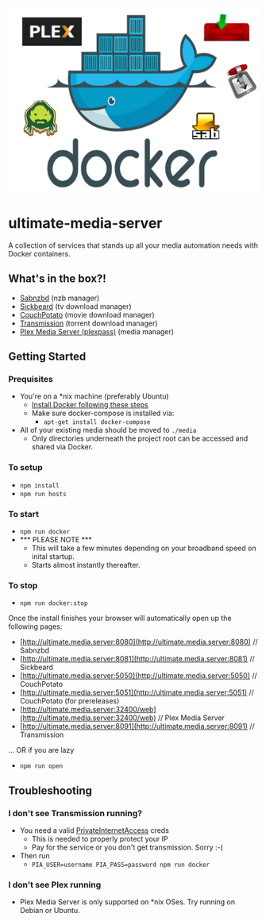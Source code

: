 ![Ultimate Media Server](ums.jpg)

# ultimate-media-server
A collection of services that stands up all your media automation needs with Docker containers.

## What's in the box?!
* [Sabnzbd](http://sabnzbd.org) (nzb manager)
* [Sickbeard](http://sickbeard.com) (tv download manager)
* [CouchPotato](https://couchpota.to) (movie download manager)
* [Transmission](https://transmissionbt.com) (torrent download manager)
* [Plex Media Server (plexpass)](https://plex.tv) (media manager)

## Getting Started

### Prequisites
* You're on a *nix machine (preferably Ubuntu)
  * [Install Docker following these steps](https://docs.docker.com/linux/step_one/)
  * Make sure docker-compose is installed via:
    * `apt-get install docker-compose`
* All of your existing media should be moved to `./media`
  * Only directories underneath the project root can be accessed and shared via Docker.

### To setup
* `npm install`
* `npm run hosts`

### To start
* `npm run docker`
* *** PLEASE NOTE ***
  * This will take a few minutes depending on your broadband speed on inital startup.
  * Starts almost instantly thereafter.

### To stop
* `npm run docker:stop`

Once the install finishes your browser will automatically open up the following pages:

* [http://ultimate.media.server:8080](http://ultimate.media.server:8080) // Sabnzbd
* [http://ultimate.media.server:8081](http://ultimate.media.server:8081) // Sickbeard
* [http://ultimate.media.server:5050](http://ultimate.media.server:5050) // CouchPotato
* [http://ultimate.media.server:5051](http://ultimate.media.server:5051) // CouchPotato (for prereleases)
* [http://ultimate.media.server:32400/web](http://ultimate.media.server:32400/web) // Plex Media Server
* [http://ultimate.media.server:8091](http://ultimate.media.server:8091) // Transmission

... OR if you are lazy
* `npm run open`

## Troubleshooting

### I don't see Transmission running?

* You need a valid [PrivateInternetAccess](https://privateinternetaccess.com) creds
  * This is needed to properly protect your IP
  * Pay for the service or you don't get transmission. Sorry :-(
* Then run
  * `PIA_USER=username PIA_PASS=password npm run docker`

### I don't see Plex running

* Plex Media Server is only supported on *nix OSes. Try running on Debian or Ubuntu.
